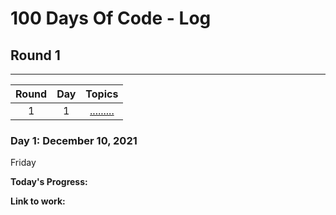 # 100 Days Of Code - Log
## Round 1

***
| **Round** | **Day** |              **Topics**              |
| :-------: | :-----: | :----------------------------------: |
|     1     |    1    | [.........](#day-1-december-10-2021) |

### Day 1: December 10, 2021
Friday

**Today's Progress:**

**Link to work:**